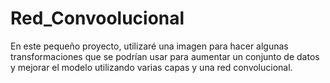 # Red_Convoolucional
En este pequeño proyecto, utilizaré  una imagen para hacer algunas transformaciones que se podrían usar para aumentar un conjunto de datos y mejorar el modelo utilizando varias capas y una red convolucional.
